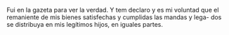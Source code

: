 Fui en la gazeta para ver la verdad. 
Y tem declaro y es mi voluntad que el remaniente de mis bienes satisfechas y cumplidas las mandas y lega-
dos se distribuya en mis legítimos hijos, en iguales partes.